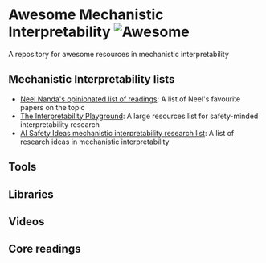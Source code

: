# Awesome Mechanistic Interpretability ![Awesome](https://cdn.rawgit.com/sindresorhus/awesome/d7305f38d29fed78fa85652e3a63e154dd8e8829/media/badge.svg)

A repository for awesome resources in mechanistic interpretability

## Mechanistic Interpretability lists

- [Neel Nanda's opinionated list of readings](https://www.neelnanda.io/mechanistic-interpretability/favourite-papers): A list of Neel's favourite papers on the topic
- [The Interpretability Playground](https://alignmentjam.com/interpretability-playground): A large resources list for safety-minded interpretability research
- [AI Safety Ideas mechanistic interpretability research list](https://aisafetyideas.com/list/interpretability-hackathon): A list of research ideas in mechanistic interpretability

## Tools


## Libraries


## Videos


## Core readings
